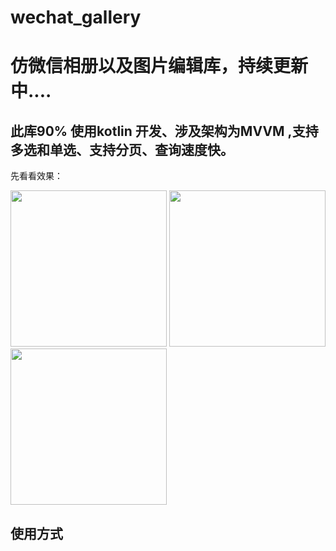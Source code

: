 # wechat_gallery

# 仿微信相册以及图片编辑库，持续更新中....

## 此库90% 使用kotlin 开发、涉及架构为MVVM ,支持多选和单选、支持分页、查询速度快。

先看看效果：

<img src="https://user-images.githubusercontent.com/70507884/198530353-5c94805c-a534-4e74-9776-f977814cbdb2.gif" width = "250"/>  <img src="https://user-images.githubusercontent.com/70507884/198529868-d5dfc4bb-9559-42b3-bc1a-6251f078afe3.gif" width = "250"/>   <img src="https://user-images.githubusercontent.com/70507884/198529459-4321a84b-e8ba-4999-bf68-88a43058f642.gif" width = "250"/>  






## 使用方式


